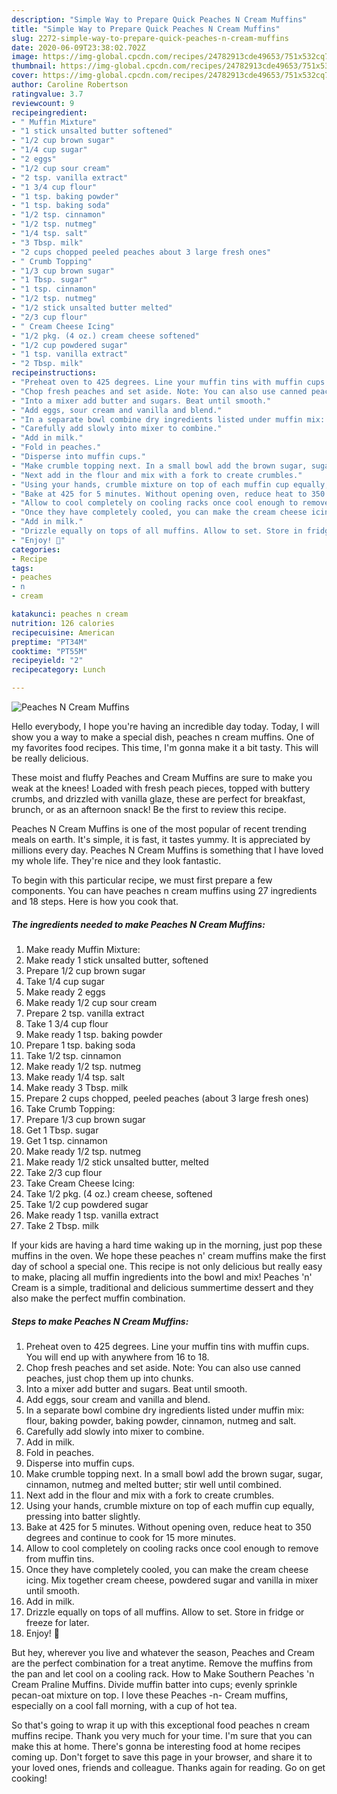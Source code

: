 ```yaml
---
description: "Simple Way to Prepare Quick Peaches N Cream Muffins"
title: "Simple Way to Prepare Quick Peaches N Cream Muffins"
slug: 2272-simple-way-to-prepare-quick-peaches-n-cream-muffins
date: 2020-06-09T23:38:02.702Z
image: https://img-global.cpcdn.com/recipes/24782913cde49653/751x532cq70/peaches-n-cream-muffins-recipe-main-photo.jpg
thumbnail: https://img-global.cpcdn.com/recipes/24782913cde49653/751x532cq70/peaches-n-cream-muffins-recipe-main-photo.jpg
cover: https://img-global.cpcdn.com/recipes/24782913cde49653/751x532cq70/peaches-n-cream-muffins-recipe-main-photo.jpg
author: Caroline Robertson
ratingvalue: 3.7
reviewcount: 9
recipeingredient:
- " Muffin Mixture"
- "1 stick unsalted butter softened"
- "1/2 cup brown sugar"
- "1/4 cup sugar"
- "2 eggs"
- "1/2 cup sour cream"
- "2 tsp. vanilla extract"
- "1 3/4 cup flour"
- "1 tsp. baking powder"
- "1 tsp. baking soda"
- "1/2 tsp. cinnamon"
- "1/2 tsp. nutmeg"
- "1/4 tsp. salt"
- "3 Tbsp. milk"
- "2 cups chopped peeled peaches about 3 large fresh ones"
- " Crumb Topping"
- "1/3 cup brown sugar"
- "1 Tbsp. sugar"
- "1 tsp. cinnamon"
- "1/2 tsp. nutmeg"
- "1/2 stick unsalted butter melted"
- "2/3 cup flour"
- " Cream Cheese Icing"
- "1/2 pkg. (4 oz.) cream cheese softened"
- "1/2 cup powdered sugar"
- "1 tsp. vanilla extract"
- "2 Tbsp. milk"
recipeinstructions:
- "Preheat oven to 425 degrees. Line your muffin tins with muffin cups. You will end up with anywhere from 16 to 18."
- "Chop fresh peaches and set aside. Note: You can also use canned peaches, just chop them up into chunks."
- "Into a mixer add butter and sugars. Beat until smooth."
- "Add eggs, sour cream and vanilla and blend."
- "In a separate bowl combine dry ingredients listed under muffin mix: flour, baking powder, baking powder, cinnamon, nutmeg and salt."
- "Carefully add slowly into mixer to combine."
- "Add in milk."
- "Fold in peaches."
- "Disperse into muffin cups."
- "Make crumble topping next. In a small bowl add the brown sugar, sugar, cinnamon, nutmeg and melted butter; stir well until combined."
- "Next add in the flour and mix with a fork to create crumbles."
- "Using your hands, crumble mixture on top of each muffin cup equally, pressing into batter slightly."
- "Bake at 425 for 5 minutes. Without opening oven, reduce heat to 350 degrees and continue to cook for 15 more minutes."
- "Allow to cool completely on cooling racks once cool enough to remove from muffin tins."
- "Once they have completely cooled, you can make the cream cheese icing. Mix together cream cheese, powdered sugar and vanilla in mixer until smooth."
- "Add in milk."
- "Drizzle equally on tops of all muffins. Allow to set. Store in fridge or freeze for later."
- "Enjoy! 🍑"
categories:
- Recipe
tags:
- peaches
- n
- cream

katakunci: peaches n cream 
nutrition: 126 calories
recipecuisine: American
preptime: "PT34M"
cooktime: "PT55M"
recipeyield: "2"
recipecategory: Lunch

---
```



![Peaches N Cream Muffins](https://img-global.cpcdn.com/recipes/24782913cde49653/751x532cq70/peaches-n-cream-muffins-recipe-main-photo.jpg)

Hello everybody, I hope you're having an incredible day today. Today, I will show you a way to make a special dish, peaches n cream muffins. One of my favorites food recipes. This time, I'm gonna make it a bit tasty. This will be really delicious.

These moist and fluffy Peaches and Cream Muffins are sure to make you weak at the knees! Loaded with fresh peach pieces, topped with buttery crumbs, and drizzled with vanilla glaze, these are perfect for breakfast, brunch, or as an afternoon snack! Be the first to review this recipe.

Peaches N Cream Muffins is one of the most popular of recent trending meals on earth. It's simple, it is fast, it tastes yummy. It is appreciated by millions every day. Peaches N Cream Muffins is something that I have loved my whole life. They're nice and they look fantastic.


To begin with this particular recipe, we must first prepare a few components. You can have peaches n cream muffins using 27 ingredients and 18 steps. Here is how you cook that.

<!--inarticleads1-->

##### The ingredients needed to make Peaches N Cream Muffins:

1. Make ready  Muffin Mixture:
1. Make ready 1 stick unsalted butter, softened
1. Prepare 1/2 cup brown sugar
1. Take 1/4 cup sugar
1. Make ready 2 eggs
1. Make ready 1/2 cup sour cream
1. Prepare 2 tsp. vanilla extract
1. Take 1 3/4 cup flour
1. Make ready 1 tsp. baking powder
1. Prepare 1 tsp. baking soda
1. Take 1/2 tsp. cinnamon
1. Make ready 1/2 tsp. nutmeg
1. Make ready 1/4 tsp. salt
1. Make ready 3 Tbsp. milk
1. Prepare 2 cups chopped, peeled peaches (about 3 large fresh ones)
1. Take  Crumb Topping:
1. Prepare 1/3 cup brown sugar
1. Get 1 Tbsp. sugar
1. Get 1 tsp. cinnamon
1. Make ready 1/2 tsp. nutmeg
1. Make ready 1/2 stick unsalted butter, melted
1. Take 2/3 cup flour
1. Take  Cream Cheese Icing:
1. Take 1/2 pkg. (4 oz.) cream cheese, softened
1. Take 1/2 cup powdered sugar
1. Make ready 1 tsp. vanilla extract
1. Take 2 Tbsp. milk


If your kids are having a hard time waking up in the morning, just pop these muffins in the oven. We hope these peaches n&#39; cream muffins make the first day of school a special one. This recipe is not only delicious but really easy to make, placing all muffin ingredients into the bowl and mix! Peaches &#39;n&#39; Cream is a simple, traditional and delicious summertime dessert and they also make the perfect muffin combination. 

<!--inarticleads2-->

##### Steps to make Peaches N Cream Muffins:

1. Preheat oven to 425 degrees. Line your muffin tins with muffin cups. You will end up with anywhere from 16 to 18.
1. Chop fresh peaches and set aside. Note: You can also use canned peaches, just chop them up into chunks.
1. Into a mixer add butter and sugars. Beat until smooth.
1. Add eggs, sour cream and vanilla and blend.
1. In a separate bowl combine dry ingredients listed under muffin mix: flour, baking powder, baking powder, cinnamon, nutmeg and salt.
1. Carefully add slowly into mixer to combine.
1. Add in milk.
1. Fold in peaches.
1. Disperse into muffin cups.
1. Make crumble topping next. In a small bowl add the brown sugar, sugar, cinnamon, nutmeg and melted butter; stir well until combined.
1. Next add in the flour and mix with a fork to create crumbles.
1. Using your hands, crumble mixture on top of each muffin cup equally, pressing into batter slightly.
1. Bake at 425 for 5 minutes. Without opening oven, reduce heat to 350 degrees and continue to cook for 15 more minutes.
1. Allow to cool completely on cooling racks once cool enough to remove from muffin tins.
1. Once they have completely cooled, you can make the cream cheese icing. Mix together cream cheese, powdered sugar and vanilla in mixer until smooth.
1. Add in milk.
1. Drizzle equally on tops of all muffins. Allow to set. Store in fridge or freeze for later.
1. Enjoy! 🍑


But hey, wherever you live and whatever the season, Peaches and Cream are the perfect combination for a treat anytime. Remove the muffins from the pan and let cool on a cooling rack. How to Make Southern Peaches &#39;n Cream Praline Muffins. Divide muffin batter into cups; evenly sprinkle pecan-oat mixture on top. I love these Peaches -n- Cream muffins, especially on a cool fall morning, with a cup of hot tea. 

So that's going to wrap it up with this exceptional food peaches n cream muffins recipe. Thank you very much for your time. I'm sure that you can make this at home. There's gonna be interesting food at home recipes coming up. Don't forget to save this page in your browser, and share it to your loved ones, friends and colleague. Thanks again for reading. Go on get cooking!
